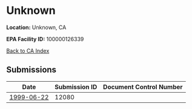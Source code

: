 # Unknown

**Location:** Unknown, CA

**EPA Facility ID:** 100000126339

[Back to CA Index](../../index.md)

## Submissions

| Date | Submission ID | Document Control Number |
|------|--------------|-------------------------|
| [1999-06-22](submissions/12080.md) | 12080 |  |
